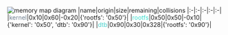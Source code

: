 ![memory map diagram](tests.test_docs_collisions.png)
|name|origin|size|remaining|collisions
|:-|:-|:-|:-|:-|
|<span style='color:slategray'>kernel</span>|0x10|0x60|-0x20|{'rootfs': '0x50'}|
|<span style='color:turquoise'>rootfs</span>|0x50|0x50|-0x10|{'kernel': '0x50', 'dtb': '0x90'}|
|<span style='color:mediumturquoise'>dtb</span>|0x90|0x30|0x328|{'rootfs': '0x90'}|
